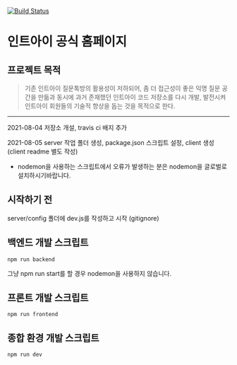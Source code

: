 [![Build Status](https://travis-ci.com/int-i/int-i-official-site.svg?branch=master)](https://travis-ci.com/int-i/int-i-official-site)
# 인트아이 공식 홈페이지

## 프로젝트 목적
> 기존 인트아이 질문톡방의 활용성이 저하되어, 좀 더 접근성이 좋은 익명 질문 공간을 만듦과 동시에 과거 존재했던 인트아이 코드 저장소를 다시 개발, 발전시켜 인트아이 회원들의 기술적 향상을 돕는 것을 목적으로 한다.
---
2021-08-04 저장소 개설, travis ci 배지 추가

2021-08-05 server 작업 폴더 생성, package.json 스크립트 설정, client 생성(client readme 별도 작성)
- nodemon을 사용하는 스크립트에서 오류가 발생하는 분은 nodemon을 글로벌로 설치하시기바랍니다.

## 시작하기 전

server/config 폴더에 dev.js를 작성하고 시작 (gitignore)

## 백엔드 개발 스크립트
    npm run backend

그냥 npm run start를 할 경우 nodemon을 사용하지 않습니다.

## 프론트 개발 스크립트 
    npm run frontend

## 종합 환경 개발 스크립트
    npm run dev
